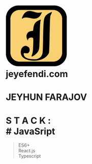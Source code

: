 # [![Logo](https://github.com/jeyefendi/jeyefendi/blob/main/public/logo192.png)](https://jeyefendi.com)<br>jeyefendi.com<br>
# JEYHUN FARAJOV
# S T A C K : <br># JavaSript
>ES6+<br>
>React.js<br>
>Typescript<br>

# 

